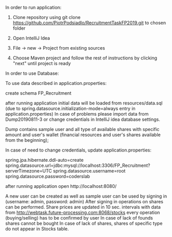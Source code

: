 In order to run application:

1. Clone repository using git clone https://github.com/PiotrPodsiadlo/RecruitmentTaskFP2019.git to chosen folder

2. Open IntelliJ Idea

3. File -> new -> Project from existing sources

4. Choose Maven project and follow the rest of instructions by clicking "next" until project is ready

In order to use Database:

To use data described in application.properties:

create schema FP_Recruitment

after running application initial data will be loaded from resources/data.sql (due to spring.datasource.initialization-mode=always entry in application.properties)
In case of problems please import data from Dump20190811-3 or change credentials in IntelliJ idea database settings.

Dump contains sample user and all type of available shares with specific amount and user's wallet (financial resources and user's shares available from the beginning);

In case of need to change credentials, update application.properties:

spring.jpa.hibernate.ddl-auto=create
spring.datasource.url=jdbc:mysql://localhost:3306/FP_Recruitment?serverTimezone=UTC
spring.datasource.username=root
spring.datasource.password=coderslab


after running application open http://localhost:8080/

A new user can be created as well as sample user can be used by signing in (username: admin, password: admin) 
After signing in operations on shares can be performed.
Share prices are updated in 10 sec. intervals with data from http://webtask.future-processing.com:8068/stocks
every operation (buying/selling) has to be confirmed by user
In case of lack of founds shares cannot be bought 
In case of lack of shares, shares of specific type do not appear in Stocks table. 
